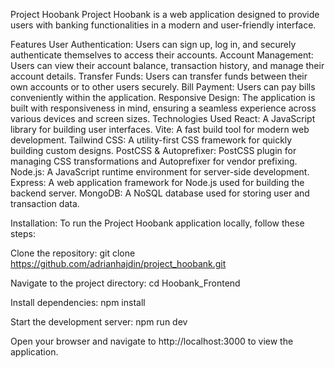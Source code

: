 Project Hoobank
Project Hoobank is a web application designed to provide users with banking functionalities in a modern and user-friendly interface.

Features
User Authentication: Users can sign up, log in, and securely authenticate themselves to access their accounts.
Account Management: Users can view their account balance, transaction history, and manage their account details.
Transfer Funds: Users can transfer funds between their own accounts or to other users securely.
Bill Payment: Users can pay bills conveniently within the application.
Responsive Design: The application is built with responsiveness in mind, ensuring a seamless experience across various devices and screen sizes.
Technologies Used
React: A JavaScript library for building user interfaces.
Vite: A fast build tool for modern web development.
Tailwind CSS: A utility-first CSS framework for quickly building custom designs.
PostCSS & Autoprefixer: PostCSS plugin for managing CSS transformations and Autoprefixer for vendor prefixing.
Node.js: A JavaScript runtime environment for server-side development.
Express: A web application framework for Node.js used for building the backend server.
MongoDB: A NoSQL database used for storing user and transaction data.



Installation:
To run the Project Hoobank application locally, follow these steps:

Clone the repository:
git clone https://github.com/adrianhajdin/project_hoobank.git


Navigate to the project directory:
cd Hoobank_Frontend


Install dependencies:
npm install



Start the development server:
npm run dev


Open your browser and navigate to http://localhost:3000 to view the application.